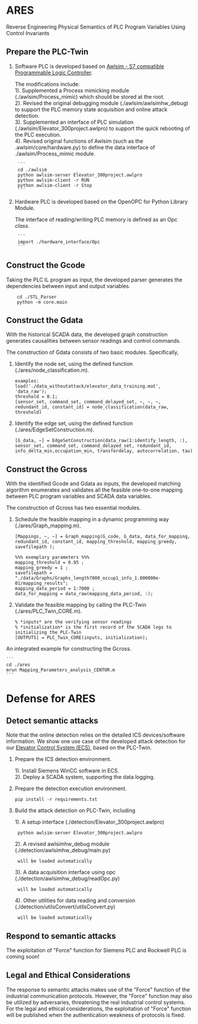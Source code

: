 # ARES
Reverse Engineering Physical Semantics of PLC Program Variables Using Control Invariants


## Prepare the PLC-Twin
1. Software PLC is developed based on [Awlsim - S7 compatible Programmable Logic Controller](https://github.com/mbuesch/awlsim).

	The modifications include: <br>
	1). Supplemented a Process mimicking module (./awlsim/Process_mimic) which should be stored at the root. <br>
	2). Revised the original debugging module (./awlsim/awlsimhw_debug) to support the PLC memory state acquisition and online attack detection. <br>
	3). Supplemented an interface of PLC simulation (./awlsim/Elevator_300project.awlpro) to support the quick rebooting of the PLC execution. <br>
	4). Revised original functions of Awlsim (such as the .awlsim/core/hardware.py) to define the data interface of ./awlsim/Process_mimic module. <br>
		
		```
		cd ./awlsim
		python awlsim-server Elevator_300project.awlpro
		python awlsim-client -r RUN  
		python awlsim-client -r Stop 
		```

2. Hardware PLC is developed based on the OpenOPC for Python Library Module. 

	The interface of reading/writing PLC memory is defined as an Opc *class*. 
		
		```
		import ./hardware_interface/Opc
		```

## Construct the Gcode <br>
Taking the PLC IL program as input, the developed parser generates the dependencies between input and output variables. <br>

```
	cd ./STL_Parser
	python -m core.main
```
## Construct the Gdata <br>

With the historical SCADA data, the developed graph construction generates causalities between sensor readings and control commands. 

The construction of Gdata consists of two basic modules. Specifically, <br>
1. Identify the node set, using the defined function (./ares/node_classification.m). 
	
	```
	examples:
	load('./data_withoutattack/elevator_data_training.mat', 'data_raw'); 
	threshold = 0.1;
	[sensor_set, command_set, command_delayed_set, ~, ~, ~, redundant_id, constant_id] = node_classification(data_raw, threshold)
	```

2. Identify the edge set, using the defined function (./ares/EdgeSetConstruction.m). 
	
	```
	[G_data, ~] = EdgeSetConstruction(data_raw(1:identify_length, :), sensor_set, command_set, command_delayed_set, redundant_id, info_delta_min,occupation_min, transferdelay, autocorrelation, tau)
	```


## Construct the Gcross <br>

With the identified Gcode and Gdata as inputs, the developed matching algorithm enumerates and validates all the feasible one-to-one mapping between PLC program variables and SCADA data variables. 

The construction of Gcross has two essential modules. 
1. Schedule the feasible mapping in a dynamic programming way (./ares/Graph_mapping.m). 

	```
	[Mappings, ~, ~] = Graph_mapping(G_code, G_data, data_for_mapping, redundant_id, constant_id, mapping_threshold, mapping_greedy, savefilepath );

	%%% exemplary parameters %%%
	mapping_threshold = 0.95 ;
	mapping_greedy = 1 ;
	savefilepath = "./data/Graphs/Graphs_length7000_occup1_info_1.000000e-01/mapping_results"; 
	mapping_data_period = 1:7000 ; 
	data_for_mapping = data_raw(mapping_data_period, :);
	```
2. Validate the feasible mapping by calling the PLC-Twin (./ares/PLC_Twin_CORE.m). 
	
	```
	% *inputs* are the verifying sensor readings  
	% *initialization* is the first record of the SCADA logs to initializing the PLC-Twin  
	[OUTPUTS] = PLC_Twin_CORE(inputs, initialization); 
	```

An integrated example for constructing the Gcross. 

	```
	cd ./ares
	mrun Mapping_Parameters_analysis_CENTOR.m 
	```

# Defense for ARES 

## Detect semantic attacks <br>
Note that the online detection relies on the detailed ICS devices/software information. 
We show one use case of the developed attack detection for our [Elevator Control System (ECS)](https://dl.acm.org/doi/10.1145/3560905.3568521), based on the PLC-Twin. 

1. Prepare the ICS detection environment. <br>
	
	1). Install Siemens WinCC software in ECS. <br>
	2). Deploy a SCADA system, supporting the data logging. <br>

2. Prepare the detection execution environment. <br>
	```
	pip install -r requirements.txt
	```
3. Build the attack detection on PLC-Twin, including <br>

	1). A setup interface (./detection/Elevator_300project.awlpro) <br>
		
		python awlsim-server Elevator_300project.awlpro
		
	2). A revised awlsimhw_debug module (./detection/awlsimhw_debug/main.py) <br>
		
		will be loaded automatically
		
	3). A data acquisition interface using opc (./detection/awlsimhw_debug/readOpc.py) <br>
		
		will be loaded automatically
		
	4). Other utilities for data reading and conversion (./detection/utilsConvert/utilsConvert.py) <br>
		
		will be loaded automatically
		


## Respond to semantic attacks <br>

The exploitation of "Force" function for Siemens PLC and Rockwell PLC is coming soon!



## Legal and Ethical Considerations <br>

The response to semantic attacks makes use of the "Force" function of the industrial communication protocols. However, the "Force" function may also be utilized by adversaries, threatening the real industrial control systems. For the legal and ethical considerations, the exploitation of "Force" function will be published when the authentication weakness of protocols is fixed. 

